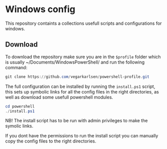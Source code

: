 # Windows config

This repository containts a collections usefull scripts and configurations for windows.

## Download
To download the repository make sure you are in the `$profile` folder which is usually ~/Documents/WindowsPowerShell/ and run the following command:
```powershell
git clone https://github.com/vegarkarlsen/powershell-profile.git
```

The full configuration can be installed by running the `install.ps1` script, this sets up symbolic links for all the config files in the right directories, as well as download some usefull powershell modules.

```powershell
cd powershell
./install.ps1
```
NB! The install script has to be run with admin privileges to make the symolic links.

If you dont have the permissions to run the install script you can manually copy the config files to the right directories.


